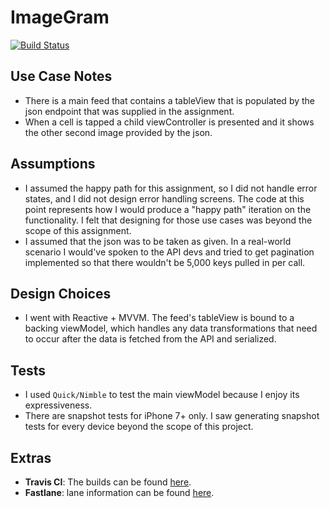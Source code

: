 # ImageGram

[![Build Status](https://travis-ci.org/alonecuzzo/ImageGram.svg?branch=develop)](https://travis-ci.org/alonecuzzo/ImageGram)

## Use Case Notes
* There is a main feed that contains a tableView that is populated by the json endpoint that was supplied in the assignment.
* When a cell is tapped a child viewController is presented and it shows the other second image provided by the json.

## Assumptions
* I assumed the happy path for this assignment, so I did not handle error states, and I did not design error handling screens.  The code at this point represents how I would produce a "happy path" iteration on the functionality.  I felt that designing for those use cases was beyond the scope of this assignment.
* I assumed that the json was to be taken as given.  In a real-world scenario I would've spoken to the API devs and tried to get pagination implemented so that there wouldn't be 5,000 keys pulled in per call.  

## Design Choices
* I went with Reactive + MVVM.  The feed's tableView is bound to a backing viewModel, which handles any data transformations that need to occur after the data is fetched from the API and serialized.

## Tests
* I used `Quick/Nimble` to test the main viewModel because I enjoy its expressiveness.
* There are snapshot tests for iPhone 7+ only.  I saw generating snapshot tests for every device beyond the scope of this project.

## Extras
* **Travis CI**: The builds can be found [here](https://travis-ci.org/alonecuzzo/ImageGram).
* **Fastlane**: lane information can be found [here](https://github.com/alonecuzzo/ImageGram/tree/develop/fastlane).

